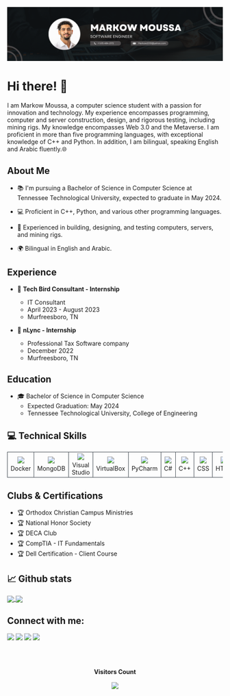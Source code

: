 <img src="./Assets/banner.png" />

# Hi there! 👋

I am Markow Moussa, a computer science student with a passion for innovation and technology. My experience encompasses programming, computer and server construction, design, and rigorous testing, including mining rigs. My knowledge encompasses Web 3.0 and the Metaverse. I am proficient in more than five programming languages, with exceptional knowledge of C++ and Python. In addition, I am bilingual, speaking English and Arabic fluently.🌐



## About Me

- 📚 I'm pursuing a Bachelor of Science in Computer Science at Tennessee Technological University, expected to graduate in May 2024.

- 💻 Proficient in C++, Python, and various other programming languages.

- 🔧 Experienced in building, designing, and testing computers, servers, and mining rigs.

- 🌍 Bilingual in English and Arabic.


## Experience

- 💼 **Tech Bird Consultant - Internship**
  - IT Consultant
  - April 2023 - August 2023
  - Murfreesboro, TN

- 💼 **nLync - Internship**
  - Professional Tax Software company
  - December 2022
  - Murfreesboro, TN

## Education

- 🎓 Bachelor of Science in Computer Science
  - Expected Graduation: May 2024
  - Tennessee Technological University, College of Engineering

## 💻 Technical Skills

<table>
    <tr>
        <td align="center" style="border:1px solid #3A424A">
            <img src="https://img.shields.io/badge/Docker-%23099CE3.svg?style=for-the-badge&logo=docker&logoColor=white">
            <br>Docker
        </td>
        <td align="center" style="border:1px solid #3A424A">
            <img src="https://img.shields.io/badge/MongoDB-%2347A248.svg?style=for-the-badge&logo=mongodb&logoColor=white">
            <br>MongoDB
        </td>
        <td align="center" style="border:1px solid #3A424A">
            <img src="https://img.shields.io/badge/Visual%20Studio-%235C2D91.svg?style=for-the-badge&logo=visual-studio&logoColor=white">
            <br>Visual Studio
        </td>
        <td align="center" style="border:1px solid #3A424A">
            <img src="https://img.shields.io/badge/VirtualBox-%230080FF.svg?style=for-the-badge&logo=virtualbox&logoColor=white">
            <br>VirtualBox
        </td>
        <td align="center" style="border:1px solid #3A424A">
            <img src="https://img.shields.io/badge/PyCharm-%230E4D91.svg?style=for-the-badge&logo=pycharm&logoColor=white">
            <br>PyCharm
        </td>
        <td align="center" style="border:1px solid #3A424A">
            <img src="https://img.shields.io/badge/C%23-%230099CC.svg?style=for-the-badge&logo=c-sharp&logoColor=white">
            <br>C#
        </td>
        <td align="center" style="border:1px solid #3A424A">
            <img src="https://img.shields.io/badge/C++-%2300599C.svg?style=for-the-badge&logo=c%2B%2B&logoColor=white">
            <br>C++
        </td>
        <td align="center" style="border:1px solid #3A424A">
            <img src="https://img.shields.io/badge/CSS-%230096E6.svg?style=for-the-badge&logo=css3&logoColor=white">
            <br>CSS
        </td>
        <td align="center" style="border:1px solid #3A424A">
            <img src="https://img.shields.io/badge/HTML-%23E34F26.svg?style=for-the-badge&logo=html5&logoColor=white">
            <br>HTML
        </td>
        <td align="center" style="border:1px solid #3A424A">
            <img src="https://img.shields.io/badge/SQL-%230099CC.svg?style=for-the-badge&logo=sql&logoColor=white">
            <br>SQL
        </td>
        <td align="center" style="border:1px solid #3A424A">
            <img src="https://img.shields.io/badge/MATLAB-%23CC2927.svg?style=for-the-badge&logo=mathworks&logoColor=white">
            <br>MATLAB
        </td>
        <td align="center" style="border:1px solid #3A424A">
            <img src="https://img.shields.io/badge/PYTHON-%23CC2927.svg?style=for-the-badge&logo=mathworks&logoColor=white">
            <br>Python
        </td>
    </tr>
</table>


## Clubs & Certifications

- 🏆 Orthodox Christian Campus Ministries
- 🏆 National Honor Society
- 🏆 DECA Club
- 🏆 CompTIA - IT Fundamentals
- 🏆 Dell Certification - Client Course

## 📈 Github stats
<a href="https://github.com/markow2010/github-readme-stats">
  <img height=200 align="center" src="https://github-readme-stats.vercel.app/api?username=markow2010" />
</a>
<a href="https://github.com/markow2010/convoychat">
  <img height=200 align="center" src="https://github-readme-stats.vercel.app/api/top-langs?username=markow2010&layout=compact&langs_count=8&card_width=320" />
</a>

## Connect with me:

[<img src="https://img.shields.io/badge/github-%231DA1F2.svg?&style=for-the-badge&logo=github&logoColor=white&color=black" />](https://github.com/markow2010) 
[<img src="https://img.shields.io/badge/email-%2312100E.svg?&style=for-the-badge&logo=email&logoColor=white&color=black" />](mailto:Markow2010@yahoo.com)
[<img src="https://img.shields.io/badge/instagram-%2312100E.svg?&style=for-the-badge&logo=instagram&logoColor=white&color=black" />](https://www.instagram.com/markow2010)
<a href="tel:(615) 484-2172"><img src="https://img.shields.io/badge/Contact-%2312100E.svg?&style=for-the-badge&logo=phone&logoColor=white&color=black" /></a>


<br/>

<div align="center">
<br><p align="centre"><b>Visitors Count</b></p>  
<p align="center"><img align="center" src="https://profile-counter.glitch.me/{markow2010}/count.svg" /></p> 
<br></div>
